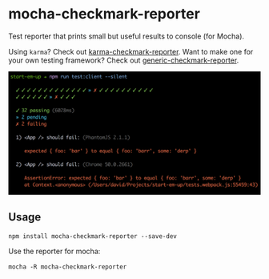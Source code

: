 # mocha-checkmark-reporter

Test reporter that prints small but useful results to console (for Mocha).

Using `karma`? Check out [karma-checkmark-reporter](https://github.com/queicherius/karma-checkmark-reporter). 
Want to make one for your own testing framework? Check out [generic-checkmark-reporter](https://github.com/queicherius/generic-checkmark-reporter).

![](screenshot.png)

## Usage

```
npm install mocha-checkmark-reporter --save-dev
```

Use the reporter for mocha:

```
mocha -R mocha-checkmark-reporter
```